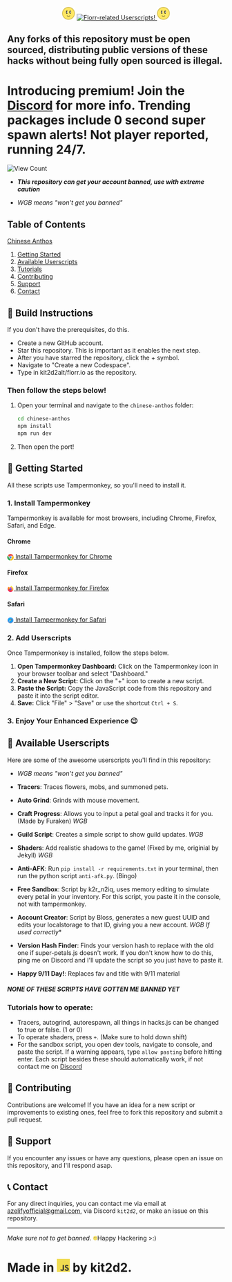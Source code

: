 <p align="center">
  <img src="images/flower.webp" width="30" height="30">
  <a href="https://git.io/typing-svg">
    <img src="https://readme-typing-svg.demolab.com?font=Ubuntu&pause=1000&color=444444&background=44444400&center=true&repeat=true&width=226&height=31&lines=Florr-related+Userscripts!" alt="Florr-related Userscripts!">
  </a>
  <img src="images/flower.webp" width="30" height="30">
</p>

## Any forks of this repository must be open sourced, distributing public versions of these hacks without being fully open sourced is illegal.
# Introducing premium! Join the [Discord](https://discord.gg/m4DefhCemY) for more info. Trending packages include **0 second super spawn alerts! Not player reported, running 24/7**.


![View Count](https://img.shields.io/badge/dynamic/json?label=Views&query=count&url=https://api.github.com/repos/cat2d2/florr.io/traffic/views)
- ***This repository can get your account banned, use with extreme caution***

- *WGB means "won't get you banned"*

## Table of Contents
[Chinese Anthos](#-build-instructions)
1. [Getting Started](#-getting-started)
2. [Available Userscripts](#-available-userscripts)
3. [Tutorials](#tutorials-how-to-operate)
4. [Contributing](#-contributing)
5. [Support](#-support)
6. [Contact](#-contact)

## 🚧 Build Instructions

If you don't have the prerequisites, do this.
- Create a new GitHub account.
- Star this repository. This is important as it enables the next step.
- After you have starred the repository, click the + symbol.
- Navigate to "Create a new Codespace".
- Type in kit2d2alt/florr.io as the repository.
### Then follow the steps below!

1. Open your terminal and navigate to the `chinese-anthos` folder:
   ```bash
   cd chinese-anthos
   npm install
   npm run dev
   ```
2. Then open the port!

## 🚀 Getting Started

All these scripts use Tampermonkey, so you'll need to install it.

### 1. Install Tampermonkey

Tampermonkey is available for most browsers, including Chrome, Firefox, Safari, and Edge.

#### Chrome
<a href="https://chrome.google.com/webstore/detail/tampermonkey/dhdgffkkebhmkfjojejmpbldmpobfkfo">
  <img src="images/chrome.png" width="15" height="15" style="vertical-align:middle;"> Install Tampermonkey for Chrome
</a>

#### Firefox
<a href="https://addons.mozilla.org/en-US/firefox/addon/tampermonkey/">
  <img src="images/firefox.png" width="15" height="15" style="vertical-align:middle;"> Install Tampermonkey for Firefox
</a>

#### Safari
<a href="https://www.tampermonkey.net/?browser=safari">
  <img src="images/safari.png" width="15" height="15" style="vertical-align:middle;"> Install Tampermonkey for Safari
</a>

### 2. Add Userscripts

Once Tampermonkey is installed, follow the steps below.

1. **Open Tampermonkey Dashboard:** Click on the Tampermonkey icon in your browser toolbar and select "Dashboard."
2. **Create a New Script:** Click on the "+" icon to create a new script.
3. **Paste the Script:** Copy the JavaScript code from this repository and paste it into the script editor.
4. **Save:** Click "File" > "Save" or use the shortcut `Ctrl + S`.

### 3. Enjoy Your Enhanced Experience 😉

## 📜 Available Userscripts

Here are some of the awesome userscripts you'll find in this repository:
- *WGB means "won't get you banned"*

- **Tracers**: Traces flowers, mobs, and summoned pets.
- **Auto Grind**: Grinds with mouse movement.
- **Craft Progress**: Allows you to input a petal goal and tracks it for you. (Made by Furaken) *WGB*
- **Guild Script**: Creates a simple script to show guild updates. *WGB*
- **Shaders**: Add realistic shadows to the game! (Fixed by me, originial by Jekyll) *WGB*
- **Anti-AFK**: Run `pip install -r requirements.txt` in your terminal, then run the python script `anti-afk.py`. (Bingo)
- **Free Sandbox**: Script by k2r_n2iq, uses memory editing to simulate every petal in your inventory. For this script, you paste it in the console, not with tampermonkey.
- **Account Creator**: Script by Bloss, generates a new guest UUID and edits your localstorage to that ID, giving you a new account. *WGB If used correctly**
- **Version Hash Finder**: Finds your version hash to replace with the old one if super-petals.js doesn't work. If you don't know how to do this, ping me on Discord and I'll update the script so you just have to paste it.
- **Happy 9/11 Day!**: Replaces fav and title with 9/11 material
##### **NONE OF THESE SCRIPTS HAVE GOTTEN ME BANNED YET**
### Tutorials how to operate:
- Tracers, autogrind, autorespawn, all things in hacks.js can be changed to true or false. (1 or 0)
- To operate shaders, press `+`. (Make sure to hold down shift)
- For the sandbox script, you open dev tools, navigate to console, and paste the script. If a warning appears, type `allow pasting` before hitting enter.
Each script besides these should automatically work, if not contact me on [Discord](https://discord.gg/MqvmBu5tWa)

## 🔧 Contributing

Contributions are welcome! If you have an idea for a new script or improvements to existing ones, feel free to fork this repository and submit a pull request.

## 📢 Support

If you encounter any issues or have any questions, please open an issue on this repository, and I'll respond asap.

## 📞 Contact

For any direct inquiries, you can contact me via email at [azelifyofficial@gmail.com](mailto:azelifyofficial@gmail.com), via Discord `kit2d2`, or make an issue on this repository.

---

*Make sure not to get banned.* <img src="images/flower.webp" width="10" height="10">Happy Hackering >:)

# Made in <img src="images/javascript.png" width="30" height="30"> by kit2d2.
